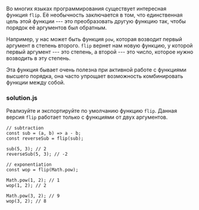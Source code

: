 Во многих языках программирования существует интересная функция `flip`. Её необычность заключается в том, что единственная цель этой функции --- это преобразовать другую функцию так, чтобы порядок её аргументов был обратным.

Например, у нас может быть функция `pow`, которая возводит первый аргумент в степень второго. `flip` вернет нам новую функцию, у которой первый аргумент --- это степень, а второй --- это число, которое нужно возводить в эту степень.

Эта функция бывает очень полезна при активной работе с функциями высшего порядка, она часто упрощает возможность комбинировать функции между собой.

### solution.js

Реализуйте и экспортируйте по умолчанию функцию `flip`. Данная версия `flip` работает только с функциями от двух аргументов.

```
// subtraction
const sub = (a, b) => a - b;
const reverseSub = flip(sub);

sub(5, 3); // 2
reverseSub(5, 3); // -2

// exponentiation
const wop = flip(Math.pow);

Math.pow(1, 2); // 1
wop(1, 2); // 2

Math.pow(3, 2); // 9
wop(3, 2); // 8
```